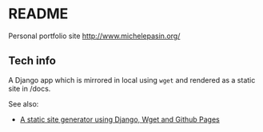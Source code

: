 # README  

Personal portfolio site  http://www.michelepasin.org/


## Tech info

A Django app which is mirrored in local using `wget` and rendered as a static site in /docs.

See also:

* [A static site generator using Django, Wget and Github Pages](https://www.michelepasin.org/blog/2021/10/29/django-wget-static-site/index.html) 